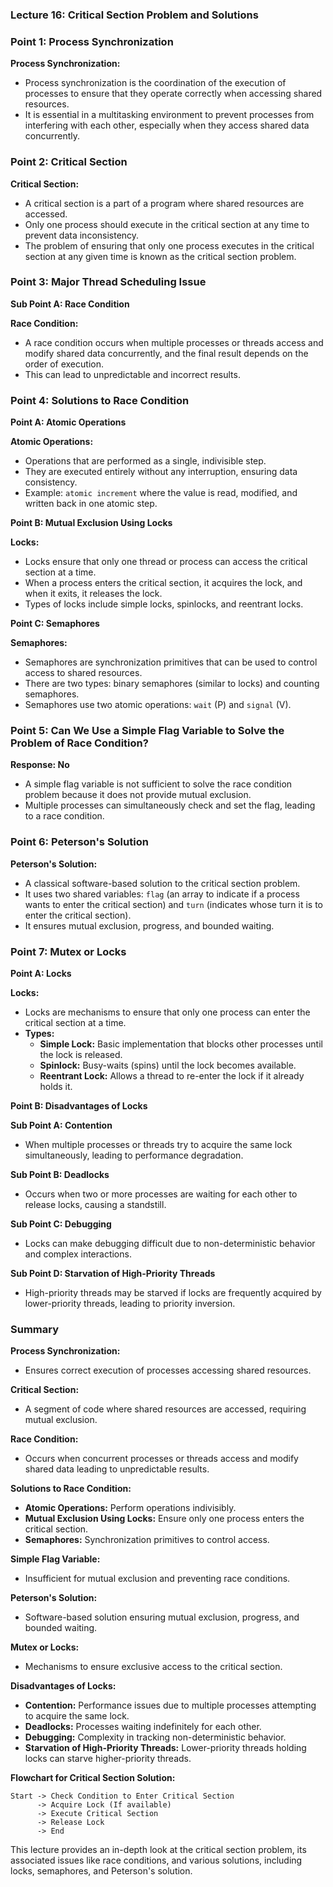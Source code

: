 ### Lecture 16: Critical Section Problem and Solutions

### Point 1: Process Synchronization

**Process Synchronization:**
- Process synchronization is the coordination of the execution of processes to ensure that they operate correctly when accessing shared resources.
- It is essential in a multitasking environment to prevent processes from interfering with each other, especially when they access shared data concurrently.

### Point 2: Critical Section

**Critical Section:**
- A critical section is a part of a program where shared resources are accessed.
- Only one process should execute in the critical section at any time to prevent data inconsistency.
- The problem of ensuring that only one process executes in the critical section at any given time is known as the critical section problem.

### Point 3: Major Thread Scheduling Issue

**Sub Point A: Race Condition**

**Race Condition:**
- A race condition occurs when multiple processes or threads access and modify shared data concurrently, and the final result depends on the order of execution.
- This can lead to unpredictable and incorrect results.

### Point 4: Solutions to Race Condition

**Point A: Atomic Operations**

**Atomic Operations:**
- Operations that are performed as a single, indivisible step.
- They are executed entirely without any interruption, ensuring data consistency.
- Example: `atomic increment` where the value is read, modified, and written back in one atomic step.

**Point B: Mutual Exclusion Using Locks**

**Locks:**
- Locks ensure that only one thread or process can access the critical section at a time.
- When a process enters the critical section, it acquires the lock, and when it exits, it releases the lock.
- Types of locks include simple locks, spinlocks, and reentrant locks.

**Point C: Semaphores**

**Semaphores:**
- Semaphores are synchronization primitives that can be used to control access to shared resources.
- There are two types: binary semaphores (similar to locks) and counting semaphores.
- Semaphores use two atomic operations: `wait` (P) and `signal` (V).

### Point 5: Can We Use a Simple Flag Variable to Solve the Problem of Race Condition?

**Response: No**
- A simple flag variable is not sufficient to solve the race condition problem because it does not provide mutual exclusion.
- Multiple processes can simultaneously check and set the flag, leading to a race condition.

### Point 6: Peterson's Solution

**Peterson's Solution:**
- A classical software-based solution to the critical section problem.
- It uses two shared variables: `flag` (an array to indicate if a process wants to enter the critical section) and `turn` (indicates whose turn it is to enter the critical section).
- It ensures mutual exclusion, progress, and bounded waiting.

### Point 7: Mutex or Locks

**Point A: Locks**

**Locks:**
- Locks are mechanisms to ensure that only one process can enter the critical section at a time.
- **Types:**
  - **Simple Lock:** Basic implementation that blocks other processes until the lock is released.
  - **Spinlock:** Busy-waits (spins) until the lock becomes available.
  - **Reentrant Lock:** Allows a thread to re-enter the lock if it already holds it.

**Point B: Disadvantages of Locks**

**Sub Point A: Contention**
- When multiple processes or threads try to acquire the same lock simultaneously, leading to performance degradation.

**Sub Point B: Deadlocks**
- Occurs when two or more processes are waiting for each other to release locks, causing a standstill.

**Sub Point C: Debugging**
- Locks can make debugging difficult due to non-deterministic behavior and complex interactions.

**Sub Point D: Starvation of High-Priority Threads**
- High-priority threads may be starved if locks are frequently acquired by lower-priority threads, leading to priority inversion.

### Summary

**Process Synchronization:**
- Ensures correct execution of processes accessing shared resources.

**Critical Section:**
- A segment of code where shared resources are accessed, requiring mutual exclusion.

**Race Condition:**
- Occurs when concurrent processes or threads access and modify shared data leading to unpredictable results.

**Solutions to Race Condition:**
- **Atomic Operations:** Perform operations indivisibly.
- **Mutual Exclusion Using Locks:** Ensure only one process enters the critical section.
- **Semaphores:** Synchronization primitives to control access.

**Simple Flag Variable:**
- Insufficient for mutual exclusion and preventing race conditions.

**Peterson's Solution:**
- Software-based solution ensuring mutual exclusion, progress, and bounded waiting.

**Mutex or Locks:**
- Mechanisms to ensure exclusive access to the critical section.

**Disadvantages of Locks:**
- **Contention:** Performance issues due to multiple processes attempting to acquire the same lock.
- **Deadlocks:** Processes waiting indefinitely for each other.
- **Debugging:** Complexity in tracking non-deterministic behavior.
- **Starvation of High-Priority Threads:** Lower-priority threads holding locks can starve higher-priority threads.

**Flowchart for Critical Section Solution:**

```
Start -> Check Condition to Enter Critical Section
      -> Acquire Lock (If available)
      -> Execute Critical Section
      -> Release Lock
      -> End
```

This lecture provides an in-depth look at the critical section problem, its associated issues like race conditions, and various solutions, including locks, semaphores, and Peterson's solution.